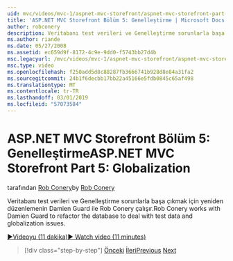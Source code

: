 ```yaml
---
uid: mvc/videos/mvc-1/aspnet-mvc-storefront/aspnet-mvc-storefront-part-5-globalization
title: 'ASP.NET MVC Storefront Bölüm 5: Genelleştirme | Microsoft Docs'
author: robconery
description: Veritabanı test verileri ve Genelleştirme sorunlarla başa çıkmak için yeniden düzenlemenin Damien Guard ile Rob Conery çalışır.
ms.author: riande
ms.date: 05/27/2008
ms.assetid: ec659d9f-8172-4c9e-9dd0-f5743bb27d4b
msc.legacyurl: /mvc/videos/mvc-1/aspnet-mvc-storefront/aspnet-mvc-storefront-part-5-globalization
msc.type: video
ms.openlocfilehash: f250add5d8c88287fb3666741b928d8e84a31fa2
ms.sourcegitcommit: 24b1f6decbb17bb22a45166e5fdb0845c65af498
ms.translationtype: MT
ms.contentlocale: tr-TR
ms.lasthandoff: 03/01/2019
ms.locfileid: "57073584"
---
```

<a name="aspnet-mvc-storefront-part-5-globalization"></a><span data-ttu-id="1d465-103">ASP.NET MVC Storefront Bölüm 5: Genelleştirme</span><span class="sxs-lookup"><span data-stu-id="1d465-103">ASP.NET MVC Storefront Part 5: Globalization</span></span>
====================
<span data-ttu-id="1d465-104">tarafından [Rob Conery](https://github.com/robconery)</span><span class="sxs-lookup"><span data-stu-id="1d465-104">by [Rob Conery](https://github.com/robconery)</span></span>

<span data-ttu-id="1d465-105">Veritabanı test verileri ve Genelleştirme sorunlarla başa çıkmak için yeniden düzenlemenin Damien Guard ile Rob Conery çalışır.</span><span class="sxs-lookup"><span data-stu-id="1d465-105">Rob Conery works with Damien Guard to refactor the database to deal with test data and globalization issues.</span></span>

[<span data-ttu-id="1d465-106">&#9654;Videoyu (11 dakika)</span><span class="sxs-lookup"><span data-stu-id="1d465-106">&#9654; Watch video (11 minutes)</span></span>](https://channel9.msdn.com/Blogs/ASP-NET-Site-Videos/aspnet-mvc-storefront-part-5-globalization)

> [!div class="step-by-step"]
> <span data-ttu-id="1d465-107">[Önceki](aspnet-mvc-storefront-part-4-linq-to-sql-spike.md)
> [İleri](aspnet-mvc-storefront-part-6-finishing-the-repository-and-initial-ui-work.md)</span><span class="sxs-lookup"><span data-stu-id="1d465-107">[Previous](aspnet-mvc-storefront-part-4-linq-to-sql-spike.md)
[Next](aspnet-mvc-storefront-part-6-finishing-the-repository-and-initial-ui-work.md)</span></span>
